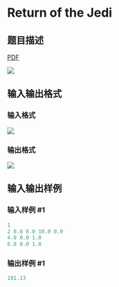 # Return of the Jedi

## 题目描述

[problemUrl]: https://uva.onlinejudge.org/index.php?option=com_onlinejudge&Itemid=8&category=14&page=show_problem&problem=1165

[PDF](https://uva.onlinejudge.org/external/102/p10224.pdf)

![](https://cdn.luogu.com.cn/upload/vjudge_pic/UVA10224/14ffbf8344f4fc2d1f9013025a0eb90cc82c7400.png)

## 输入输出格式

### 输入格式

![](https://cdn.luogu.com.cn/upload/vjudge_pic/UVA10224/ca2ec23a0945b92b7900173a48e8989a6ab88424.png)

### 输出格式

![](https://cdn.luogu.com.cn/upload/vjudge_pic/UVA10224/05bbebf8a62276858acd7d022b40ddb6c907c1a4.png)

## 输入输出样例

### 输入样例 #1

```cpp
1
2 0.0 0.0 10.0 0.0
4.0 0.0 1.0
6.0 0.0 1.0
```


### 输出样例 #1

```cpp
181.13
```


